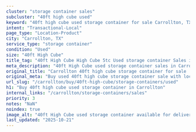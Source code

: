```yaml
---
cluster: "storage container sales"
subcluster: "40ft high cube used"
keyword: "40ft high cube used storage container for sale Carrollton, TX"
intent: "Transactional-Local"
page_type: "Location-Product"
city: "Carrollton, TX"
service_type: "storage container"
condition: "Used"
size: "40ft High Cube"
title_tag: "40ft High Cube High Cube 5tc Used storage container Sales in Carrollton | LC Container"
meta_description: "40ft High Cube used storage container sales in Carrollton. High cube containers with extra height. Fast delivery, competitive pricing. Serving storage containers area. Quote ID: T6A. Call (214) 524-4168 for your free quote today."
original_title: "Carrollton 40ft high cube storage container for sale | LC"
original_meta: "Buy used 40ft high cube storage container sale with local delivery in Carrollton, TX. LC Container — local Since 2003. Request a fast quote today."
url_slug: "/carrollton/buy/40ft-high-cube/storage-containers/used"
h1: "Buy 40ft high cube used storage container in Carrollton"
internal_links: "/carrollton/storage-containers/sales"
priority: 3
notes: "NaN"
noindex: true
image_alt: "40ft High Cube used storage container available for delivery in Carrollton"
last_updated: "2025-10-21"
---
```


<!-- TODO: Add unique city/inventory copy, images, and internal links here. -->
